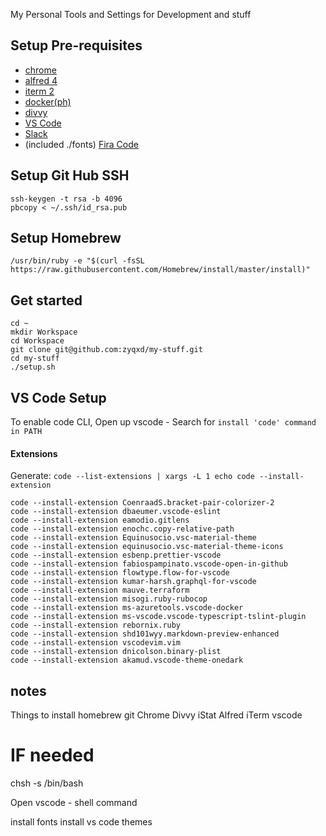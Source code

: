 My Personal Tools and Settings for Development and stuff

## Setup Pre-requisites

- [chrome](https://www.google.ca/chrome/?brand=CHBD&gclid=CjwKCAjw9dboBRBUEiwA7VrrzSjFTd7ABOJR75htdglTzZuv4naAyByJEfF38wkHZy5hHDfkCbvUThoCH90QAvD_BwE&gclsrc=aw.ds)
- [alfred 4](https://www.alfredapp.com/)
- [iterm 2](https://www.iterm2.com/downloads.html)
- [docker(ph)](https://download.docker.com/mac/stable/26764/Docker.dmg)
- [divvy](https://mizage.com/divvy/)
- [VS Code](https://code.visualstudio.com/Download)
- [Slack](https://slack.com/intl/en-ca/downloads/mac)
- (included ./fonts) [Fira Code](https://github.com/tonsky/FiraCode)

## Setup Git Hub SSH

```
ssh-keygen -t rsa -b 4096
pbcopy < ~/.ssh/id_rsa.pub
```

## Setup Homebrew

```
/usr/bin/ruby -e "$(curl -fsSL https://raw.githubusercontent.com/Homebrew/install/master/install)"
```

## Get started

```
cd ~
mkdir Workspace
cd Workspace
git clone git@github.com:zyqxd/my-stuff.git
cd my-stuff
./setup.sh
```

## VS Code Setup

To enable code CLI, Open up vscode - Search for `install 'code' command in PATH`

#### Extensions

Generate: `code --list-extensions | xargs -L 1 echo code --install-extension`

```
code --install-extension CoenraadS.bracket-pair-colorizer-2
code --install-extension dbaeumer.vscode-eslint
code --install-extension eamodio.gitlens
code --install-extension enochc.copy-relative-path
code --install-extension Equinusocio.vsc-material-theme
code --install-extension equinusocio.vsc-material-theme-icons
code --install-extension esbenp.prettier-vscode
code --install-extension fabiospampinato.vscode-open-in-github
code --install-extension flowtype.flow-for-vscode
code --install-extension kumar-harsh.graphql-for-vscode
code --install-extension mauve.terraform
code --install-extension misogi.ruby-rubocop
code --install-extension ms-azuretools.vscode-docker
code --install-extension ms-vscode.vscode-typescript-tslint-plugin
code --install-extension rebornix.ruby
code --install-extension shd101wyy.markdown-preview-enhanced
code --install-extension vscodevim.vim
code --install-extension dnicolson.binary-plist
code --install-extension akamud.vscode-theme-onedark
```

## notes

Things to install
homebrew
git
Chrome
Divvy
iStat
Alfred
iTerm
vscode

# IF needed 

chsh -s /bin/bash

Open vscode - shell command

install fonts
install vs code themes

